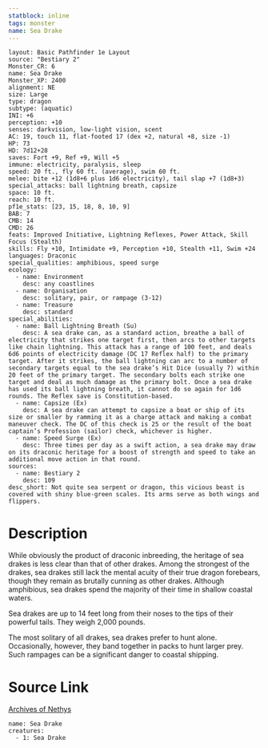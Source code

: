 ```yaml
---
statblock: inline
tags: monster
name: Sea Drake
---
```

```statblock
layout: Basic Pathfinder 1e Layout
source: "Bestiary 2"
Monster_CR: 6
name: Sea Drake
Monster_XP: 2400
alignment: NE
size: Large
type: dragon
subtype: (aquatic)
INI: +6
perception: +10
senses: darkvision, low-light vision, scent
AC: 19, touch 11, flat-footed 17 (dex +2, natural +8, size -1)
HP: 73
HD: 7d12+28
saves: Fort +9, Ref +9, Will +5
immune: electricity, paralysis, sleep
speed: 20 ft., fly 60 ft. (average), swim 60 ft.
melee: bite +12 (1d8+6 plus 1d6 electricity), tail slap +7 (1d8+3)
special_attacks: ball lightning breath, capsize
space: 10 ft.
reach: 10 ft.
pf1e_stats: [23, 15, 18, 8, 10, 9]
BAB: 7
CMB: 14
CMD: 26
feats: Improved Initiative, Lightning Reflexes, Power Attack, Skill Focus (Stealth)
skills: Fly +10, Intimidate +9, Perception +10, Stealth +11, Swim +24
languages: Draconic
special_qualities: amphibious, speed surge
ecology:
  - name: Environment
    desc: any coastlines
  - name: Organisation
    desc: solitary, pair, or rampage (3-12)
  - name: Treasure
    desc: standard
special_abilities:
  - name: Ball Lightning Breath (Su)
    desc: A sea drake can, as a standard action, breathe a ball of electricity that strikes one target first, then arcs to other targets like chain lightning. This attack has a range of 100 feet, and deals 6d6 points of electricity damage (DC 17 Reflex half) to the primary target. After it strikes, the ball lightning can arc to a number of secondary targets equal to the sea drake’s Hit Dice (usually 7) within 20 feet of the primary target. The secondary bolts each strike one target and deal as much damage as the primary bolt. Once a sea drake has used its ball lightning breath, it cannot do so again for 1d6 rounds. The Reflex save is Constitution-based.
  - name: Capsize (Ex)
    desc: A sea drake can attempt to capsize a boat or ship of its size or smaller by ramming it as a charge attack and making a combat maneuver check. The DC of this check is 25 or the result of the boat captain’s Profession (sailor) check, whichever is higher.
  - name: Speed Surge (Ex)
    desc: Three times per day as a swift action, a sea drake may draw on its draconic heritage for a boost of strength and speed to take an additional move action in that round.
sources:
  - name: Bestiary 2
    desc: 109
desc_short: Not quite sea serpent or dragon, this vicious beast is covered with shiny blue-green scales. Its arms serve as both wings and flippers. 
```
# Description
While obviously the product of draconic inbreeding, the heritage of sea drakes is less clear than that of other drakes. Among the strongest of the drakes, sea drakes still lack the mental acuity of their true dragon forebears, though they remain as brutally cunning as other drakes. Although amphibious, sea drakes spend the majority of their time in shallow coastal waters. 

Sea drakes are up to 14 feet long from their noses to the tips of their powerful tails. They weigh 2,000 pounds. 

The most solitary of all drakes, sea drakes prefer to hunt alone. Occasionally, however, they band together in packs to hunt larger prey. Such rampages can be a significant danger to coastal shipping.
# Source Link
[Archives of Nethys](https://aonprd.com/MonsterDisplay.aspx?ItemName=Sea%20Drake)
```encounter-table
name: Sea Drake
creatures:
  - 1: Sea Drake
```
